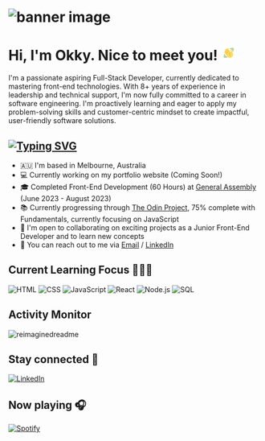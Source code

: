 # <img src="SVG/Banner-image-2.png" alt="banner image" />

# Hi, I'm Okky. Nice to meet you! <img src="https://raw.githubusercontent.com/ooanishoo/ooanishoo/main/public/wave.gif" width="30px">

I'm a passionate aspiring Full-Stack Developer, currently dedicated to mastering front-end technologies. With 8+ years of experience in leadership and technical support, I'm now fully committed to a career in software engineering. I'm proactively learning and eager to apply my problem-solving skills and customer-centric mindset to create impactful, user-friendly software solutions.

## [![Typing SVG](https://readme-typing-svg.demolab.com?font=Poppins&duration=3000&pause=200&color=ab89d9&height=35&lines=Aspiring+Full-Stack+Developer+👨🏼‍💻;Former+Apple+Service+Leader+🧰;Muay+Thai+Coach+🥊;Cyclist+🚴)](https://git.io/typing-svg)

- 🇦🇺 I'm based in Melbourne, Australia
- 💻 Currently working on my portfolio website (Coming Soon!)
- 🎓 Completed Front-End Development (60 Hours) at [General Assembly](https://generalassemb.ly/) (June 2023 - August 2023)
- 📚 Currently progressing through [The Odin Project](https://www.theodinproject.com/), 75% complete with Fundamentals, currently focusing on JavaScript
- 🤝 I'm open to collaborating on exciting projects as a Junior Front-End Developer and to learn new concepts
- 📧 You can reach out to me via [Email](mailto:okky@me.com) / [LinkedIn](https://www.linkedin.com/in/okkystafford/)

## Current Learning Focus 👨🏼‍💻

<p align="left">
 <img height="30" src="https://cdn.worldvectorlogo.com/logos/html-1.svg" title="HTML">
 <img height="30" src="https://cdn.worldvectorlogo.com/logos/css-3.svg" title="CSS">
 <img height="30" src="https://cdn.worldvectorlogo.com/logos/logo-javascript.svg" title="JavaScript">
 <img height="30" src="https://cdn.worldvectorlogo.com/logos/react-2.svg" title="React">
 <img height="30" src="https://cdn.worldvectorlogo.com/logos/nodejs-icon.svg" title="Node.js">
 <img height="30" src="https://cdn.worldvectorlogo.com/logos/postgresql.svg" title="SQL">
</p>

## Activity Monitor

<img src="https://myreadme.vercel.app/api/embed/ostafford?panels=userstatistics,toprepositories,toplanguages" alt="reimaginedreadme" />

## Stay connected 🔗

<p align="left">
 <a href="https://www.linkedin.com/in/okkystafford" target="_blank">
 <img height="30" src="https://cdn.worldvectorlogo.com/logos/linkedin-icon-2.svg" alt="LinkedIn">
 </a>
</p>

## Now playing 🎧

[![Spotify](https://novatorem-spotify-git-main-ostaffords-projects.vercel.app/api/spotify)](https://open.spotify.com/user/2x1e9q689jbcbmyevfk1xibff?si=cff468cbc1db4c4d)
